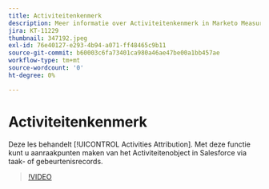 ```yaml
---
title: Activiteitenkenmerk
description: Meer informatie over Activiteitenkenmerk in Marketo Measure. Met deze functie kunt u aanraakpunten maken van het Activiteitenobject in Salesforce via taak- of gebeurtenisrecords.
jira: KT-11229
thumbnail: 347192.jpeg
exl-id: 76e40127-e293-4b94-a071-ff48465c9b11
source-git-commit: b60003c6fa73401ca980a46ae47be00a1bb457ae
workflow-type: tm+mt
source-wordcount: '0'
ht-degree: 0%

---
```


# Activiteitenkenmerk

Deze les behandelt [!UICONTROL Activities Attribution]. Met deze functie kunt u aanraakpunten maken van het Activiteitenobject in Salesforce via taak- of gebeurtenisrecords.

>[!VIDEO](https://video.tv.adobe.com/v/347192/?quality=12&learn=on)
